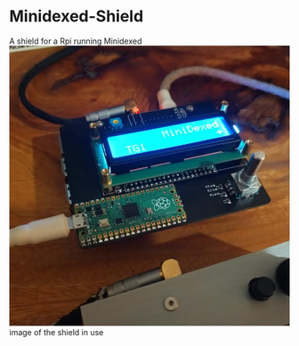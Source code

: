 # Minidexed-Shield
A shield for a Rpi running Minidexed
![alt text](0.jpg?raw=true)
image of the shield in use
